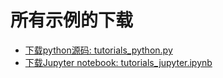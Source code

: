 # 所有示例的下载

- [下载python源码: tutorials_python.py](https://matplotlib.org/_downloads/1e213ff4bcc6ccf3128b453a862c04d2/tutorials_python.zip)
- [下载Jupyter notebook: tutorials_jupyter.ipynb](https://matplotlib.org/_downloads/535f1c08124c14d72d66ebe258383fbe/tutorials_jupyter.zip)
